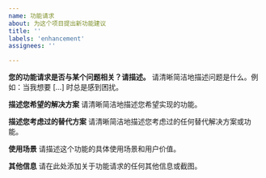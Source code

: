 ```yaml
---
name: 功能请求
about: 为这个项目提出新功能建议
title: ''
labels: 'enhancement'
assignees: ''

---
```


**您的功能请求是否与某个问题相关？请描述。**
请清晰简洁地描述问题是什么。例如：当我想要 [...] 时总是感到困扰。

**描述您希望的解决方案**
请清晰简洁地描述您希望实现的功能。

**描述您考虑过的替代方案**
请清晰简洁地描述您考虑过的任何替代解决方案或功能。

**使用场景**
请描述这个功能的具体使用场景和用户价值。

**其他信息**
请在此处添加关于功能请求的任何其他信息或截图。
